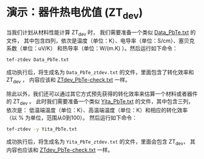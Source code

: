 # 演示：器件热电优值 (ZT<sub>dev</sub>)

当我们计划从材料性能计算 ZT<sub>dev</sub> 时，
我们需要准备一个类似 [Data_PbTe.txt](./Data_PbTe.txt) 的文件，
其中包含四列，依次是温度（单位：K）、电导率（单位：S/cm）、塞贝克系数（单位：uV/K）
和热导率（单位：W/(m.K) ）。然后运行如下命令：

```bash
tef-ztdev Data_PbTe.txt
```

成功执行后，将生成名为 `Data_PbTe_ztdev.txt` 的文件，里面包含了转化效率和 ZT<sub>dev</sub> ，
内容应该和 [ZTdev_PbTe-check.txt](./ZTdev_PbTe-check.txt) 一样。

除此以外，我们还可以通过其它方式预先获得的转化效率来估算一个材料或者器件的 ZT<sub>dev</sub> 。
此时我们需要准备一个类似 [Yita_PbTe.txt](./Yita_PbTe.txt) 的文件，其中包含三列，依次是：
低温端温度（单位：K）、高温端温度（单位：K）和相应的转化效率（以 % 为单位，范围从0到100）。
然后运行如下命令：

```bash
tef-ztdev -y Yita_PbTe.txt
```

成功执行后，将生成名为 `Yita_PbTe_ztdev.txt` 的文件，里面会包含 ZT<sub>dev</sub>，
其内容也应该和 [ZTdev_PbTe-check.txt](./ZTdev_PbTe-check.txt) 一样。

